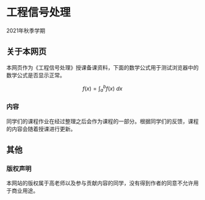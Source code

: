 # 工程信号处理

2021年秋季学期

## 关于本网页

本网页作为《工程信号处理》授课备课资料，下面的数学公式用于测试浏览器中的数学公式是否显示正常。

$$f(x) = \int_a^b f(x)\ dx$$

### 内容

同学们的课程作业在经过整理之后会作为课程的一部分。根据同学们的反馈，课程的内容会随着授课进行更新。

## 其他

### 版权声明

本网站的版权属于高老师以及参与贡献内容的同学，没有得到作者的同意不允许用于商业用途。